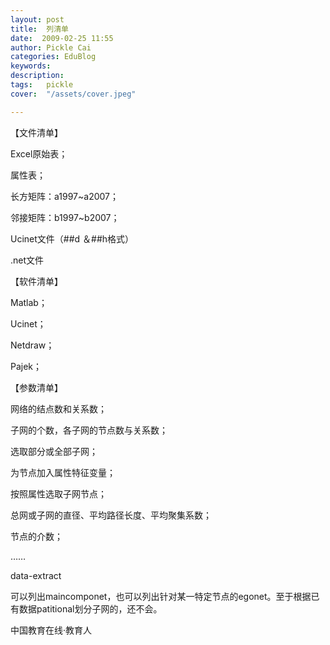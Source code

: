 ```yaml
---
layout: post  
title:  列清单  
date:  2009-02-25 11:55  
author: Pickle Cai  
categories: EduBlog  
keywords: 
description:   
tags:	pickle   
cover:  "/assets/cover.jpeg"  

---  
```

    
【文件清单】





Excel原始表； 

属性表； 

长方矩阵：a1997~a2007； 

邻接矩阵：b1997~b2007； 

Ucinet文件（##d ＆##h格式） 

.net文件

【软件清单】





Matlab； 

Ucinet； 

Netdraw； 

Pajek；

【参数清单】





网络的结点数和关系数； 

子网的个数，各子网的节点数与关系数； 

选取部分或全部子网； 

为节点加入属性特征变量； 

按照属性选取子网节点； 

总网或子网的直径、平均路径长度、平均聚集系数； 

节点的介数； 

……

data-extract



可以列出maincomponet，也可以列出针对某一特定节点的egonet。至于根据已有数据patitional划分子网的，还不会。



		    
 中国教育在线·教育人

